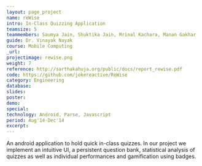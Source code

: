 ```yaml
---
layout: page_project
name: reWise
intro: In-Class Quizzing Application
teamsize: 5
teammembers: Saumya Jain, Shuktika Jain, Mrinal Kachara, Manan Gakhar
guide: Dr. Vinayak Nayak
course: Mobile Computing
_url: 
projectimage: rewise.png
weight: 7
reference: http://sarthakahuja.org/public/docs/report_rewise.pdf
code: https://github.com/jokereactive/ReWise
category: Engineering
database:
slides: 
poster: 
demo:
special:
technology: Android, Parse, Javascript
period: Aug'14-Dec'14
excerpt: 
---
```

An android application to hold quick in-class quizzes. In our project we implement an intuitive UI, a persistent question bank, statistical analysis of quizzes as well as individual performances and gamification using badges.